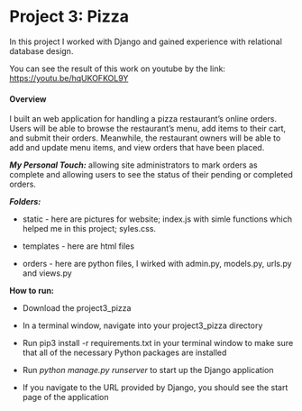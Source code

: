 # Project 3: Pizza

In this project I worked with Django and gained experience with relational database design.

You can see the result of this work on youtube by the link: https://youtu.be/hqUKOFKOL9Y

#### Overview

I built an web application for handling a pizza restaurant’s online orders. Users will be able to browse the restaurant’s menu, add items to their cart, and submit their orders. Meanwhile, the restaurant owners will be able to add and update menu items, and view orders that have been placed.

***My Personal Touch:*** 
allowing site administrators to mark orders as complete and allowing users to see the status of their pending or completed orders.

***Folders:***

- static - here are pictures for website; index.js with simle functions which helped me in this project; syles.css.

- templates - here are html files

- orders - here are python files, I wirked with admin.py, models.py, urls.py and views.py

**How to run:**

- Download the project3_pizza

- In a terminal window, navigate into your project3_pizza directory

- Run pip3 install -r requirements.txt in your terminal window to make sure that all of the necessary Python packages are installed

- Run _python manage.py runserver_ to start up the Django application

- If you navigate to the URL provided by Django, you should see the start page of the application